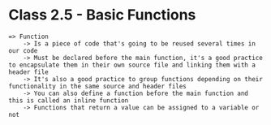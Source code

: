 # Class 2.5 - Basic Functions

    => Function
        -> Is a piece of code that's going to be reused several times in our code
        -> Must be declared before the main function, it's a good practice to encapsulate them in their own source file and linking them with a header file
        -> It's also a good practice to group functions depending on their functionality in the same source and header files
        -> You can also define a function before the main function and this is called an inline function
        -> Functions that return a value can be assigned to a variable or not
